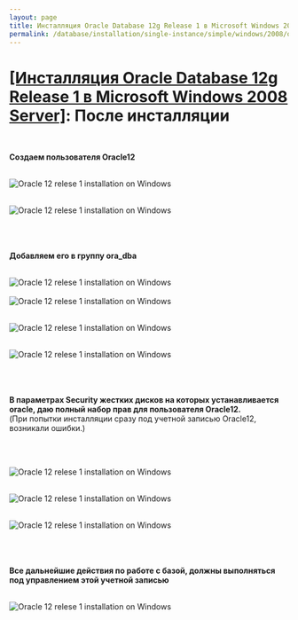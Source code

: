 ```yaml
---
layout: page
title: Инсталляция Oracle Database 12g Release 1 в Microsoft Windows 2008 Server
permalink: /database/installation/single-instance/simple/windows/2008/oracle/12.1/steps-after-installation/
---
```


# <a href="/database/installation/single-instance/simple/windows/2008/oracle/12.1/">[Инсталляция Oracle Database 12g Release 1 в Microsoft Windows 2008 Server]</a>: После инсталляции

<br/>

<strong>Создаем пользователя Oracle12</strong>
<br/><br/>


<img src="http://img.oradba.net/database/windows/2008/oracle/12.1/install/after_installation/oracle12R1_database_after_installation_01.png" border="0" alt="Oracle 12 relese 1 installation on Windows"><br/><br/>

<img src="http://img.oradba.net/database/windows/2008/oracle/12.1/install/after_installation/oracle12R1_database_after_installation_02.png" border="0" alt="Oracle 12 relese 1 installation on Windows"><br/><br/>

<br/><br/>
<strong>Добавляем его в группу ora_dba</strong>
<br/><br/>

<img src="http://img.oradba.net/database/windows/2008/oracle/12.1/install/after_installation/oracle12R1_database_after_installation_03.png" border="0" alt="Oracle 12 relese 1 installation on Windows"><br/><br/>
<img src="http://img.oradba.net/database/windows/2008/oracle/12.1/install/after_installation/oracle12R1_database_after_installation_04.png" border="0" alt="Oracle 12 relese 1 installation on Windows"><br/><br/>



<img src="http://img.oradba.net/database/windows/2008/oracle/12.1/install/after_installation/oracle12R1_database_after_installation_05.png" border="0" alt="Oracle 12 relese 1 installation on Windows"><br/><br/>



<img src="http://img.oradba.net/database/windows/2008/oracle/12.1/install/after_installation/oracle12R1_database_after_installation_06.png" border="0" alt="Oracle 12 relese 1 installation on Windows"><br/><br/>

<br/><br/>
<strong>В параметрах Security жестких дисков на которых устанавливается oracle, даю полный набор прав для пользователя Oracle12.</strong><br/>
(При попытки инсталляции сразу под учетной записью Oracle12, возникали ошибки.)

<br/><br/>

<img src="http://img.oradba.net/database/windows/2008/oracle/12.1/install/after_installation/oracle12R1_database_after_installation_07.png" border="0" alt="Oracle 12 relese 1 installation on Windows"><br/><br/>


<img src="http://img.oradba.net/database/windows/2008/oracle/12.1/install/after_installation/oracle12R1_database_after_installation_08.png" border="0" alt="Oracle 12 relese 1 installation on Windows"><br/><br/>

<img src="http://img.oradba.net/database/windows/2008/oracle/12.1/install/after_installation/oracle12R1_database_after_installation_09.png" border="0" alt="Oracle 12 relese 1 installation on Windows"><br/><br/>


<br/><br/>
<strong>Все дальнейшие действия по работе с базой, должны выполняться под управлением этой учетной записью</strong>
<br/><br/>

<img src="http://img.oradba.net/database/windows/2008/oracle/12.1/install/after_installation/oracle12R1_database_after_installation_10.png" border="0" alt="Oracle 12 relese 1 installation on Windows"><br/><br/>
